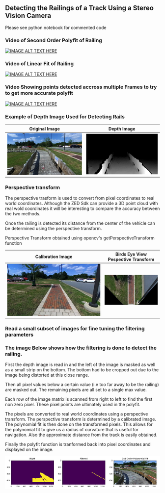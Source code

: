 
## Detecting the Railings of a Track Using a Stereo Vision Camera

Please see python notebook for commented code

### Video of Second Order Polyfit of Railing
[![IMAGE ALT TEXT HERE](https://img.youtube.com/vi/QEG2kDTnSSw/0.jpg)](https://www.youtube.com/watch?v=QEG2kDTnSSw)

### Video of Linear Fit of Railing
[![IMAGE ALT TEXT HERE](https://img.youtube.com/vi/KslOp2mgY7I/0.jpg)](https://www.youtube.com/watch?v=KslOp2mgY7I)

### Video Showing points detected accross multiple Frames to try to get more accurate polyfit

[![IMAGE ALT TEXT HERE](https://img.youtube.com/vi/kIRZPQKMJvs/0.jpg)](https://www.youtube.com/watch?v=kIRZPQKMJvs)

### Example of Depth Image Used for Detecting Rails

Original Image            |  Depth Image
:-------------------------:|:-------------------------:
![](Images/image_Left_444.jpg)  |  ![](Images/image_Depth_444.jpg)

### Perspective transform
The perspective trasform is used to convert from pixel coordinates to real world coordinates.
Although the ZED Sdk can provide a 3D point cloud with real wold coordinates it will be interesting to compare the accuracy between the two methods.

Once the railing is detected its distance from the center of the vehicle can be determined using the perspective transform.

Perspective Transform obtained using opencv's getPerspectiveTransform function

Calibration Image          |  Birds Eye View Pespective Transform
:-------------------------:|:-------------------------:
![](Pictures/perspective_cal.jpg )  |  ![](Pictures/Transformed_Image.jpg )

### Read a small subset of images for fine tuning the filtering parameters

### The image Below shows how the filtering is done to detect the railing.
First the depth image is read in and the left of the image is masked as well as a small strip on the bottom. The bottom had to be cropped out due to the image being distorted at this close range. 

Then all pixel values below a certain value (i.e too far away to be the railing) are masked out. The remaining pixels are all set to a single max value.

Each row of the image matrix is scanned from right to left to find the first non zero pixel. These pixel points are ultimately used in the polyfit. 

The pixels are converted to real world coordinates using a perspective transform. The perspective transform is determined by a calibrated image. The polynomial fit is then done on the transformed pixels. This allows for the polynomial fit to give us a radius of curvature that is useful for navigation. Also the approximate distance from the track is easily obtained.

Finally the polyfit function is tranformed back into pixel coordinates and displayed on the image.


![](Pictures/filtering.png ) 
